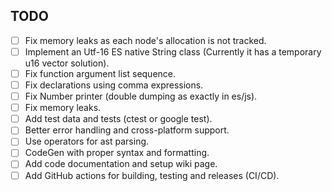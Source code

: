 ## TODO

- [ ] Fix memory leaks as each node's allocation is not tracked.
- [ ] Implement an Utf-16 ES native String class (Currently it has a temporary u16 vector solution).
- [ ] Fix function argument list sequence.
- [ ] Fix declarations using comma expressions.
- [ ] Fix Number printer (double dumping as exactly in es/js).
- [ ] Fix memory leaks.
- [ ] Add test data and tests (ctest or google test).
- [ ] Better error handling and cross-platform support.
- [ ] Use operators for ast parsing.
- [ ] CodeGen with proper syntax and formatting.
- [ ] Add code documentation and setup wiki page.
- [ ] Add GitHub actions for building, testing and releases (CI/CD).